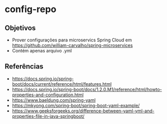 # config-repo

## Objetivos
- Prover configurações para microservics Spring Cloud em https://github.com/william-carvalho/spring-microservices
- Contém apenas arquivo .yml

## Referências
- https://docs.spring.io/spring-boot/docs/current/reference/html/features.html
- https://docs.spring.io/spring-boot/docs/1.2.0.M1/reference/html/howto-properties-and-configuration.html
- https://www.baeldung.com/spring-yaml
- https://mkyong.com/spring-boot/spring-boot-yaml-example/
- https://www.geeksforgeeks.org/difference-between-yaml-yml-and-properties-file-in-java-springboot/
